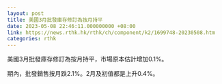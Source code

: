 ```yaml
---
layout: post
title: 美國3月批發庫存修訂為按月持平
date: 2023-05-08 22:46:11.000000000 +08:00
link: https://news.rthk.hk/rthk/ch/component/k2/1699748-20230508.htm
categories: rthk
---
```


美國3月批發庫存修訂為按月持平，市場原本估計增加0.1%。

期內，批發銷售按月跌2.1%。2月及初值都是上升0.4%。
